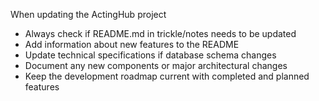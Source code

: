 When updating the ActingHub project
- Always check if README.md in trickle/notes needs to be updated
- Add information about new features to the README
- Update technical specifications if database schema changes
- Document any new components or major architectural changes
- Keep the development roadmap current with completed and planned features
